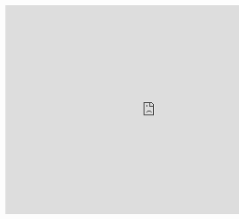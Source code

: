 
<iframe src="https://h5p.org/h5p/embed/169771" width="937" height="656" frameborder="0" allowfullscreen="allowfullscreen"></iframe><script src="https://h5p.org/sites/all/modules/h5p/library/js/h5p-resizer.js" charset="UTF-8"></script>
